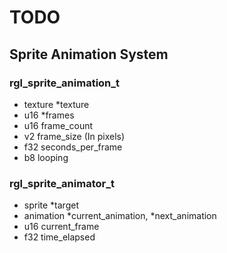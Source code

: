 # TODO

## Sprite Animation System
### rgl_sprite_animation_t 
- texture *texture
- u16 *frames
- u16 frame_count
- v2 frame_size (In pixels)
- f32 seconds_per_frame
- b8 looping

### rgl_sprite_animator_t
- sprite *target
- animation *current_animation, *next_animation
- u16 current_frame
- f32 time_elapsed
